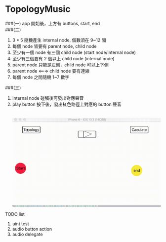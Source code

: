 # TopologyMusic

###(一) 
  app 開始後，上方有 buttons, start, end<br/>
###(二)
  1. 3 * 5 隨機產生 internal node, 個數須在 9~12 間<br/>
  2. 每個 node 皆要有 parent node, child node<br/>
  3. 至少有一個 node 有三個 child node (start node/internal node)<br/>
  4. 至少有三個要有 2 個以上 child node (internal node)<br/>
  5. parent node 只能是左側，child node 可以上下側<br/>
  6. parent node <===> child node 要有連線<br/>
  7. 每個 node 之間隨機 1~7 數字<br/>
  
###(三)
  1. internal node 碰觸後可發出對應聲音<br/>
  2. play button 按下後，發出紅色路徑上對應的 button 聲音<br/>
  <br/><br/>
![](https://github.com/SunXiaoShan/TopologyMusic/blob/master/gif/output.gif)


TODO list
1. uint test
2. audio button action
3. audio delegate
